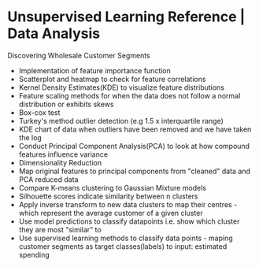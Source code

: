 # Unsupervised Learning Reference | Data Analysis
Discovering Wholesale Customer Segments

- Implementation of feature importance function
- Scatterplot and heatmap to check for feature correlations
- Kernel Density Estimates(KDE) to visualize feature distributions
- Feature scaling methods for when the data does not follow a normal distribution or exhibits skews
- Box-cox test
- Turkey's method outlier detection (e.g 1.5 x interquartile range)
- KDE chart of data when outliers have been removed and we have taken the log
- Conduct Principal Component Analysis(PCA)  to look at how compound features influence variance
- Dimensionality Reduction
- Map original features to principal components from "cleaned" data and PCA reduced data
- Compare K-means clustering to Gaussian Mixture models
- Silhouette scores indicate similarity between n clusters
- Apply inverse transform to new data clusters to map their centres - which represent the average customer of a given cluster
- Use model predictions to classify datapoints i.e. show which cluster they are most "similar" to
- Use supervised learning methods to classify data points - maping customer segments as target classes(labels) to input: estimated spending 

